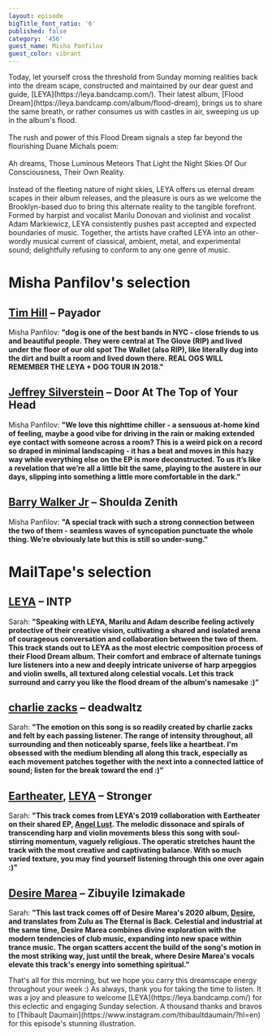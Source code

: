 ```yaml
---
layout: episode
bigTitle_font_ratio: '6'
published: false
category: '456'
guest_name: Misha Panfilov
guest_color: vibrant
---
```

<p id="introduction">Today, let yourself cross the threshold from Sunday morning realities back into the dream scape, constructed and maintained by our dear guest and guide, [LEYA](https://leya.bandcamp.com/). Their latest album, [Flood Dream](https://leya.bandcamp.com/album/flood-dream), brings us to share the same breath, or rather consumes us with castles in air, sweeping us up in the album's flood.  
<br> <br>
The rush and power of this Flood Dream signals a step far beyond the flourishing Duane Michals poem: 
<br> <br>
Ah dreams,
Those Luminous Meteors
That Light the Night Skies
Of Our Consciousness, 
Their Own Reality. 
<br> <br>
Instead of the fleeting nature of night skies, LEYA offers us eternal dream scapes in their album releases, and the pleasure is ours as we welcome the Brooklyn-based duo to bring this alternate reality to the tangible forefront. Formed by harpist and vocalist Marilu Donovan and violinist and vocalist Adam Markiewicz, LEYA consistently pushes past accepted and expected boundaries of music. Together, the artists have crafted LEYA into an other-wordly musical current of classical, ambient, metal, and experimental sound; delightfully refusing to conform to any one genre of music. 
</p>

# Misha Panfilov's selection

## [Tim Hill](https://praisedog.bandcamp.com/) – Payador
Misha Panfilov: **"**dog is one of the best bands in NYC - close friends to us and beautiful people. They were central at The Glove (RIP) and lived under the floor of our old spot The Wallet (also RIP), like literally dug into the dirt and built a room and lived down there. REAL OGS WILL REMEMBER THE LEYA + DOG TOUR IN 2018.**"**

## [Jeffrey Silverstein](https://anaroxanne.bandcamp.com/album/because-of-a-flower-2) – Door At The Top of Your Head
Misha Panfilov: **"**We love this nighttime chiller - a sensuous at-home kind of feeling, maybe a good vibe for driving in the rain or making extended eye contact with someone across a room? This is a weird pick on a record so draped in minimal landscaping - it has a beat and moves in this hazy way while everything else on the EP is more deconstructed. To us it’s like a revelation that we’re all a little bit the same, playing to the austere in our days, slipping into something a little more comfortable in the dark.**"**

## [Barry Walker Jr](https://martelo.bandcamp.com/) – Shoulda Zenith
Misha Panfilov: **"**A special track with such a strong connection between the two of them - seamless waves of syncopation punctuate the whole thing. We’re obviously late but this is still so under-sung.**"**

# MailTape's selection

## [LEYA](https://leya.bandcamp.com/) – INTP
Sarah: **"**Speaking with LEYA, Marilu and Adam describe feeling actively protective of their creative vision, cultivating a shared and isolated arena of courageous conversation and collaboration between the two of them. This track stands out to LEYA as the most electric composition process of their Flood Dream album. Their comfort and embrace of alternate tunings lure listeners into a new and deeply intricate universe of  harp arpeggios and violin swells, all textured along celestial vocals. Let this track surround and carry you like the flood dream of the album's namesake :)**"**

## [charlie zacks](https://soundcloud.com/charliezacks) – deadwaltz
Sarah: **"**The emotion on this song is so readily created by charlie zacks and felt by each passing listener. The range of intensity throughout, all surrounding and then noticeably sparse, feels like a heartbeat. I'm obsessed with the medium blending all along this track, especially as each movement patches together with the next into a connected lattice of sound; listen for the break toward the end :)**"**

## [Eartheater](https://eartheater.bandcamp.com/), [LEYA](https://leya.bandcamp.com/) – Stronger
Sarah: **"**This track comes from LEYA's 2019 collaboration with Eartheater on their shared EP, [Angel Lust](https://eartheater.bandcamp.com/album/angel-lust). The melodic dissonace and spirals of transcending harp and violin movements bless this song with soul-stirring momentum, vaguely religious. The operatic stretches haunt the track with the most creative and captivating balance. With so much varied texture, you may find yourself listening through this one over again :)**"**

## [Desire Marea](https://desiremarea.bandcamp.com/releases) – Zibuyile Izimakade
Sarah: **"**This last track comes off of Desire Marea's 2020 album, [Desire](https://desiremarea.bandcamp.com/album/desire), and translates from Zulu as The Eternal is Back. Celestial and industrial at the same time, Desire Marea combines divine exploration with the modern tendencies of club music, expanding into new space within trance music. The organ scatters accent the build of the song's motion in the most striking way, just until the break, where Desire Marea's vocals elevate this track's energy into something spiritual.**"** 

<p id="outroduction">That's all for this morning, but we hope you carry this dreamscape energy throughout your week :) As always, thank you for taking the time to listen. It was a joy and pleasure to welcome [LEYA](https://leya.bandcamp.com/) for this eclectic and engaging Sunday selection. A thousand thanks and bravos to [Thibault Daumain](https://www.instagram.com/thibaultdaumain/?hl=en) for this episode's stunning illustration.
</p>

